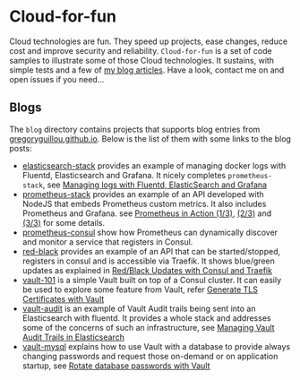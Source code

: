 # Cloud-for-fun

Cloud technologies are fun. They speed up projects, ease changes, reduce cost
and improve security and reliability. `Cloud-for-fun` is a set of code samples
to illustrate some of those Cloud technologies. It sustains, with simple tests
and a few of [my blog articles](https://gregoryguillou.github.io). Have a look,
contact me on and open issues if you need...

## Blogs

The `blog` directory contains projects that supports blog entries from
[gregoryguillou.github.io](https://gregoryguillou.github.io). Below is the list
of them with some links to the blog posts:

- [elasticsearch-stack](https://github.com/gregoryguillou/cloud-for-fun/tree/master/blog/elasticsearch-stack)
  provides an example of managing docker logs with Fluentd, Elasticsearch and
  Grafana. It nicely completes `prometheus-stack`, see
  [Managing logs with Fluentd, ElasticSearch and Grafana](https://gregoryguillou.github.io/2019-01/docker-fluentd-elastic/)
- [prometheus-stack](https://github.com/gregoryguillou/cloud-for-fun/tree/master/blog/prometheus-stack)
  provides an example of an API developed with NodeJS that embeds Prometheus
  custom metrics. It also includes Prometheus and Grafana. see [Prometheus in Action (1/3)](https://gregoryguillou.github.io/2019-01/prometheus-configuration/),
  [(2/3)](https://gregoryguillou.github.io/2019-01/prometheus-application/) and
  [(3/3)](https://gregoryguillou.github.io/2019-01/prometheus-grafana/) for
  some details.
- [prometheus-consul](https://github.com/gregoryguillou/cloud-for-fun/tree/master/blog/prometheus-consul)
  show how Prometheus can dynamically discover and monitor a service that
  registers in Consul.
- [red-black](https://github.com/gregoryguillou/cloud-for-fun/tree/master/blog/red-black)
  provides an example of an API that can be started/stopped, registers in
  consul and is accessible via Traefik. It shows blue/green updates as explained in
  [Red/Black Updates with Consul and Traefik](https://gregoryguillou.github.io/2019-01/red-black-update/)
- [vault-101](https://github.com/gregoryguillou/cloud-for-fun/tree/master/blog/vault-101)
  is a simple Vault built on top of a Consul cluster. It can easily be used
  to explore some feature from Vault, refer
  [Generate TLS Certificates with Vault](https://gregoryguillou.github.io/2019-01/vault-101/)
- [vault-audit](https://github.com/gregoryguillou/cloud-for-fun/tree/master/blog/vault-audit)
  is an example of Vault Audit trails being sent into an Elasticsearch with
  fluentd. It provides a whole stack and addresses some of the concerns of
  such an infrastructure, see
  [Managing Vault Audit Trails in Elasticsearch](https://gregoryguillou.github.io/2019-02/vault-audit/)
- [vault-mysql](https://github.com/gregoryguillou/cloud-for-fun/tree/master/blog/vault-mysql)
  explains how to use Vault with a database to provide always changing
  passwords and request those on-demand or on application startup, see
  [Rotate database passwords with Vault](https://gregoryguillou.github.io/2019-01/vault-mysql/)
